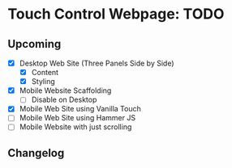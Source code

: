 Touch Control Webpage: TODO
========================================================

Upcoming
--------------------------------------------------------

- [x] Desktop Web Site (Three Panels Side by Side)
    - [x] Content
    - [x] Styling
- [x] Mobile Website Scaffolding
    - [ ] Disable on Desktop
- [x] Mobile Web Site using Vanilla Touch
- [ ] Mobile Web Site using Hammer JS
- [ ] Mobile Website with just scrolling

Changelog
--------------------------------------------------------